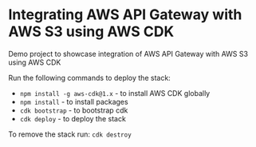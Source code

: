 # Integrating AWS API Gateway with AWS S3 using AWS CDK

Demo project to showcase integration of AWS API Gateway with AWS S3 using AWS CDK

Run the following commands to deploy the stack:

- `npm install -g aws-cdk@1.x` - to install AWS CDK globally
- `npm install` - to install packages
- `cdk bootstrap` - to bootstrap cdk
- `cdk deploy` - to deploy the stack

To remove the stack run: `cdk destroy`
